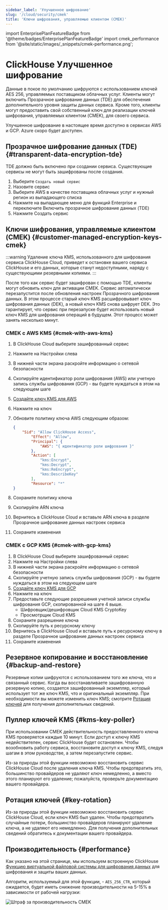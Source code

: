 ```yaml
---
sidebar_label: 'Улучшенное шифрование'
slug: '/cloud/security/cmek'
title: 'Ключи шифрования, управляемые клиентом (CMEK)'
---
```


import EnterprisePlanFeatureBadge from '@theme/badges/EnterprisePlanFeatureBadge'
import cmek_performance from '@site/static/images/_snippets/cmek-performance.png';


# ClickHouse Улучшенное шифрование

<EnterprisePlanFeatureBadge feature="Улучшенное шифрование" support="true"/>

Данные в покое по умолчанию шифруются с использованием ключей AES 256, управляемых поставщиком облачных услуг. Клиенты могут включить Прозрачное шифрование данных (TDE) для обеспечения дополнительного уровня защиты данных сервиса. Кроме того, клиенты могут предоставить свой собственный ключ для реализации ключей шифрования, управляемых клиентом (CMEK), для своего сервиса.

Улучшенное шифрование в настоящее время доступно в сервисах AWS и GCP. Azure скоро будет доступен.

## Прозрачное шифрование данных (TDE) {#transparent-data-encryption-tde}

TDE должно быть включено при создании сервиса. Существующие сервисы не могут быть зашифрованы после создания.

1. Выберите `Создать новый сервис`
2. Назовите сервис
3. Выберите AWS в качестве поставщика облачных услуг и нужный регион из выпадающего списка
4. Нажмите на выпадающее меню для функций Enterprise и переключите Включить прозрачное шифрование данных (TDE)
5. Нажмите Создать сервис

## Ключи шифрования, управляемые клиентом (CMEK) {#customer-managed-encryption-keys-cmek}

:::warning
Удаление ключа KMS, использованного для шифрования сервиса ClickHouse Cloud, приведет к остановке вашего сервиса ClickHouse и его данных, которые станут недоступными, наряду с существующими резервными копиями.
:::

После того как сервис будет зашифрован с помощью TDE, клиенты могут обновить ключ для активации CMEK. Сервис автоматически перезапустится после обновления настроек Прозрачного шифрования данных. В этом процессе старый ключ KMS расшифровывает ключ шифрования данных (DEK), а новый ключ KMS снова шифрует DEK. Это гарантирует, что сервис при перезапуске будет использовать новый ключ KMS для шифрования операций в будущем. Этот процесс может занять несколько минут.

### CMEK с AWS KMS {#cmek-with-aws-kms}

1. В ClickHouse Cloud выберите зашифрованный сервис
2. Нажмите на Настройки слева
3. В нижней части экрана раскройте информацию о сетевой безопасности
4. Скопируйте идентификатор роли шифрования (AWS) или учетную запись службы шифрования (GCP) - вы будете нуждаться в этом на следующем шаге
5. [Создайте ключ KMS для AWS](https://docs.aws.amazon.com/kms/latest/developerguide/create-keys.html)
6. Нажмите на ключ
7. Обновите политику ключа AWS следующим образом:

    ```json
    {
        "Sid": "Allow ClickHouse Access",
            "Effect": "Allow",
            "Principal": {
                "AWS": "{ идентификатор роли шифрования }"
            },
            "Action": [
                "kms:Encrypt",
                "kms:Decrypt",
                "kms:ReEncrypt",
                "kms:DescribeKey"
            ],
            "Resource": "*"
    }
    ```

10. Сохраните политику ключа
11. Скопируйте ARN ключа
12. Вернитесь в ClickHouse Cloud и вставьте ARN ключа в разделе Прозрачное шифрование данных настроек сервиса
13. Сохраните изменения

### CMEK с GCP KMS {#cmek-with-gcp-kms}

1. В ClickHouse Cloud выберите зашифрованный сервис
2. Нажмите на Настройки слева
3. В нижней части экрана раскройте информацию о сетевой безопасности
4. Скопируйте учетную запись службы шифрования (GCP) - вы будете нуждаться в этом на следующем шаге
5. [Создайте ключ KMS для GCP](https://cloud.google.com/kms/docs/create-key)
6. Нажмите на ключ
7. Предоставьте следующие разрешения учетной записи службы шифрования GCP, скопированной на шаге 4 выше.
   - Шифровщик/дешифровщик Cloud KMS CryptoKey
   - Просмотрщик Cloud KMS
10. Сохраните разрешение ключа
11. Скопируйте путь к ресурсному ключу
12. Вернитесь в ClickHouse Cloud и вставьте путь к ресурсному ключу в разделе Прозрачное шифрование данных настроек сервиса
13. Сохраните изменения

## Резервное копирование и восстановление {#backup-and-restore}

Резервные копии шифруются с использованием того же ключа, что и связанный сервис. Когда вы восстанавливаете зашифрованную резервную копию, создается зашифрованный экземпляр, который использует тот же ключ KMS, что и оригинальный экземпляр. При необходимости вы можете изменить ключ KMS; смотрите [Ротация ключей](#key-rotation) для получения дополнительных сведений.

## Пуллер ключей KMS {#kms-key-poller}

При использовании CMEK действительность предоставленного ключа KMS проверяется каждые 10 минут. Если доступ к ключу KMS недействителен, сервис ClickHouse будет остановлен. Чтобы возобновить работу сервиса, восстановите доступ к ключу KMS, следуя шагам в этом руководстве, а затем перезапустите сервис.

Из-за природы этой функции невозможно восстановить сервис ClickHouse Cloud после удаления ключа KMS. Чтобы предотвратить это, большинство провайдеров не удаляют ключ немедленно, а вместо этого планируют его удаление; пожалуйста, проверьте документацию вашего провайдера.

## Ротация ключей {#key-rotation}

Из-за природы этой функции невозможно восстановить сервис ClickHouse Cloud, если ключ KMS был удален. Чтобы предотвратить случайные потери, большинство провайдеров планируют удаление ключа, а не удаляют его немедленно. Для получения дополнительных сведений обратитесь к документации вашего провайдера.

## Производительность {#performance}

Как указано на этой странице, мы используем встроенную ClickHouse [Функцию виртуальной файловой системы для шифрования данных](/operations/storing-data#encrypted-virtual-file-system) для шифрования и защиты ваших данных.

Алгоритм, используемый для этой функции, - `AES_256_CTR`, который ожидается, будет иметь снижение производительности на 5-15% в зависимости от рабочей нагрузки:

<img src={cmek_performance} class="image" alt="Штраф за производительность CMEK" />

